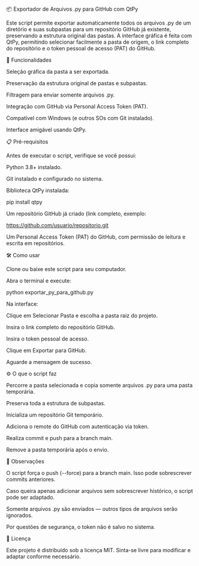 📦 Exportador de Arquivos .py para GitHub com QtPy

Este script permite exportar automaticamente todos os arquivos .py de um diretório e suas subpastas para um repositório GitHub já existente, preservando a estrutura original das pastas.
A interface gráfica é feita com QtPy, permitindo selecionar facilmente a pasta de origem, o link completo do repositório e o token pessoal de acesso (PAT) do GitHub.

🚀 Funcionalidades

Seleção gráfica da pasta a ser exportada.

Preservação da estrutura original de pastas e subpastas.

Filtragem para enviar somente arquivos .py.

Integração com GitHub via Personal Access Token (PAT).

Compatível com Windows (e outros SOs com Git instalado).

Interface amigável usando QtPy.

📋 Pré-requisitos

Antes de executar o script, verifique se você possui:

Python 3.8+ instalado.

Git instalado e configurado no sistema.

Biblioteca QtPy instalada:

pip install qtpy


Um repositório GitHub já criado (link completo, exemplo:

https://github.com/usuario/repositorio.git


Um Personal Access Token (PAT) do GitHub, com permissão de leitura e escrita em repositórios.

🛠️ Como usar

Clone ou baixe este script para seu computador.

Abra o terminal e execute:

python exportar_py_para_github.py


Na interface:

Clique em Selecionar Pasta e escolha a pasta raiz do projeto.

Insira o link completo do repositório GitHub.

Insira o token pessoal de acesso.

Clique em Exportar para GitHub.

Aguarde a mensagem de sucesso.

⚙️ O que o script faz

Percorre a pasta selecionada e copia somente arquivos .py para uma pasta temporária.

Preserva toda a estrutura de subpastas.

Inicializa um repositório Git temporário.

Adiciona o remote do GitHub com autenticação via token.

Realiza commit e push para a branch main.

Remove a pasta temporária após o envio.

📌 Observações

O script força o push (--force) para a branch main. Isso pode sobrescrever commits anteriores.

Caso queira apenas adicionar arquivos sem sobrescrever histórico, o script pode ser adaptado.

Somente arquivos .py são enviados — outros tipos de arquivos serão ignorados.

Por questões de segurança, o token não é salvo no sistema.

📄 Licença

Este projeto é distribuído sob a licença MIT.
Sinta-se livre para modificar e adaptar conforme necessário.
